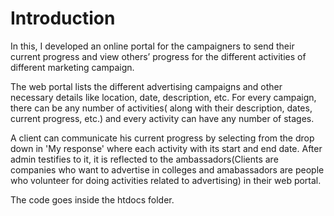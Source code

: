 # Introduction

In this, I developed an online portal for the campaigners to send their current progress and view others’ progress for
the different activities of different marketing campaign.

The web portal lists the different advertising campaigns and other necessary details like location, date, description, etc. For every campaign, there can be any number of activities( along with their description, dates, current progress, etc.) and every activity can have any number of stages.

A client can communicate his current progress by selecting from the drop down in 'My response' where each activity with its start and end date. After admin testifies to it, it is reflected to the ambassadors(Clients are companies who want to advertise in colleges and amabassadors are people who volunteer for doing activities related to advertising) in their web portal.

The code goes inside the htdocs folder.

